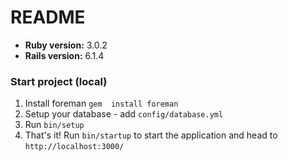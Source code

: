 # README

* **Ruby version:** 3.0.2
* **Rails version:** 6.1.4

### Start project (local)
1. Install foreman `gem  install foreman`
2. Setup your database - add `config/database.yml`
3. Run `bin/setup`
4. That's it! Run `bin/startup` to start the application and head to `http://localhost:3000/`
